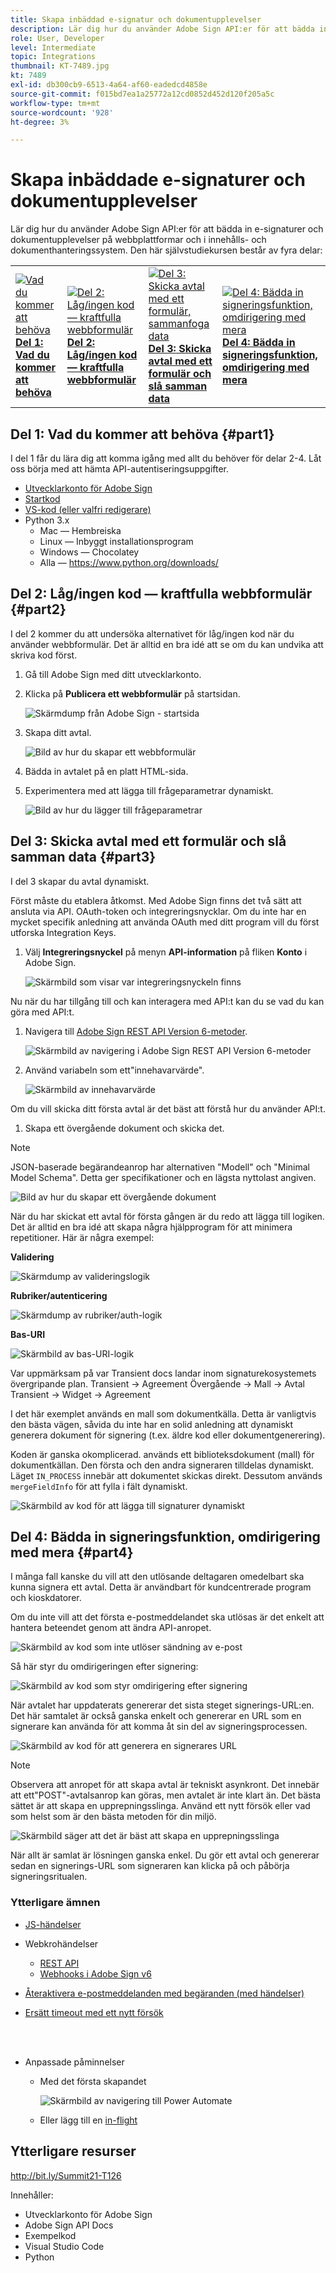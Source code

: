 ```yaml
---
title: Skapa inbäddad e-signatur och dokumentupplevelser
description: Lär dig hur du använder Adobe Sign API:er för att bädda in e-signaturer och dokumentupplevelser på dina webbplattformar och i innehålls- och dokumenthanteringssystem
role: User, Developer
level: Intermediate
topic: Integrations
thumbnail: KT-7489.jpg
kt: 7489
exl-id: db300cb9-6513-4a64-af60-eadedcd4858e
source-git-commit: f015bd7ea1a25772a12cd0852d452d120f205a5c
workflow-type: tm+mt
source-wordcount: '928'
ht-degree: 3%

---
```


# Skapa inbäddade e-signaturer och dokumentupplevelser

Lär dig hur du använder Adobe Sign API:er för att bädda in e-signaturer och dokumentupplevelser på webbplattformar och i innehålls- och dokumenthanteringssystem. Den här självstudiekursen består av fyra delar:

<table style="table-layout:fixed">
<tr>
  <td>
    <a href="embeddedesignature.md#part1">
        <img alt="Vad du kommer att behöva" src="assets/embeddedesignature/EmbedPart1_thumb.png" />
    </a>
    <div>
    <a href="embeddedesignature.md#part1"><strong>Del 1: Vad du kommer att behöva</strong></a>
    </div>
  </td>
  <td>
    <a href="embeddedesignature.md#part2">
        <img alt="Del 2: Låg/ingen kod — kraftfulla webbformulär" src="assets/embeddedesignature/EmbedPart2_thumb.png" />
    </a>
    <div>
    <a href="embeddedesignature.md#part2"><strong>Del 2: Låg/ingen kod — kraftfulla webbformulär</strong></a>
    </div>
  </td>
  <td>
   <a href="embeddedesignature.md#part3">
      <img alt="Del 3: Skicka avtal med ett formulär, sammanfoga data" src="assets/embeddedesignature/EmbedPart3_thumb.png" />
   </a>
    <div>
    <a href="embeddedesignature.md#part3"><strong>Del 3: Skicka avtal med ett formulär och slå samman data</strong></a>
    </div>
  </td>
  <td>
   <a href="embeddedesignature.md#part4">
      <img alt="Del 4: Bädda in signeringsfunktion, omdirigering med mera" src="assets/embeddedesignature/EmbedPart4_thumb.png" />
   </a>
    <div>
    <a href="embeddedesignature.md#part4"><strong>Del 4: Bädda in signeringsfunktion, omdirigering med mera</strong></a>
    </div>
  </td>
</tr>
</table>

## Del 1: Vad du kommer att behöva {#part1}

I del 1 får du lära dig att komma igång med allt du behöver för delar 2-4. Låt oss börja med att hämta API-autentiseringsuppgifter.

* [Utvecklarkonto för Adobe Sign](https://acrobat.adobe.com/se/sv/sign/developer-form.html)
* [Startkod](https://github.com/benvanderberg/adobe-sign-api-tutorial)
* [VS-kod (eller valfri redigerare)](https://code.visualstudio.com)
* Python 3.x
   * Mac — Hembreiska
   * Linux — Inbyggt installationsprogram
   * Windows — Chocolatey
   * Alla — https://www.python.org/downloads/

## Del 2: Låg/ingen kod — kraftfulla webbformulär {#part2}

I del 2 kommer du att undersöka alternativet för låg/ingen kod när du använder webbformulär. Det är alltid en bra idé att se om du kan undvika att skriva kod först.

1. Gå till Adobe Sign med ditt utvecklarkonto.
1. Klicka på **Publicera ett webbformulär** på startsidan.

   ![Skärmdump från Adobe Sign - startsida](assets/embeddedesignature/embed_1.png)

1. Skapa ditt avtal.

   ![Bild av hur du skapar ett webbformulär](assets/embeddedesignature/embed_2.png)

1. Bädda in avtalet på en platt HTML-sida.
1. Experimentera med att lägga till frågeparametrar dynamiskt.

   ![Bild av hur du lägger till frågeparametrar](assets/embeddedesignature/embed_3.png)

## Del 3: Skicka avtal med ett formulär och slå samman data {#part3}

I del 3 skapar du avtal dynamiskt.

Först måste du etablera åtkomst. Med Adobe Sign finns det två sätt att ansluta via API. OAuth-token och integreringsnycklar. Om du inte har en mycket specifik anledning att använda OAuth med ditt program vill du först utforska Integration Keys.

1. Välj **Integreringsnyckel** på menyn **API-information** på fliken **Konto** i Adobe Sign.

   ![Skärmbild som visar var integreringsnyckeln finns](assets/embeddedesignature/embed_4.png)

Nu när du har tillgång till och kan interagera med API:t kan du se vad du kan göra med API:t.

1. Navigera till [Adobe Sign REST API Version 6-metoder](http://adobesign.com/public/docs/restapi/v6).

   ![Skärmbild av navigering i Adobe Sign REST API Version 6-metoder](assets/embeddedesignature/embed_5.png)

1. Använd variabeln som ett&quot;innehavarvärde&quot;.

   ![Skärmbild av innehavarvärde](assets/embeddedesignature/embed_6.png)

Om du vill skicka ditt första avtal är det bäst att förstå hur du använder API:t.

1. Skapa ett övergående dokument och skicka det.

>[!NOTE]
>
>JSON-baserade begärandeanrop har alternativen &quot;Modell&quot; och &quot;Minimal Model Schema&quot;. Detta ger specifikationer och en lägsta nyttolast angiven.

![Bild av hur du skapar ett övergående dokument](assets/embeddedesignature/embed_7.png)

När du har skickat ett avtal för första gången är du redo att lägga till logiken. Det är alltid en bra idé att skapa några hjälpprogram för att minimera repetitioner. Här är några exempel:

**Validering**

![Skärmdump av valideringslogik](assets/embeddedesignature/embed_8.png)

**Rubriker/autenticering**

![Skärmdump av rubriker/auth-logik](assets/embeddedesignature/embed_9.png)

**Bas-URI**

![Skärmbild av bas-URI-logik](assets/embeddedesignature/embed_10.png)

Var uppmärksam på var Transient docs landar inom signaturekosystemets övergripande plan.
Transient -> Agreement
Övergående -> Mall -> Avtal
Transient -> Widget -> Agreement

I det här exemplet används en mall som dokumentkälla. Detta är vanligtvis den bästa vägen, såvida du inte har en solid anledning att dynamiskt generera dokument för signering (t.ex. äldre kod eller dokumentgenerering).

Koden är ganska okomplicerad. används ett biblioteksdokument (mall) för dokumentkällan. Den första och den andra signeraren tilldelas dynamiskt. Läget `IN_PROCESS` innebär att dokumentet skickas direkt. Dessutom används `mergeFieldInfo` för att fylla i fält dynamiskt.

![Skärmbild av kod för att lägga till signaturer dynamiskt](assets/embeddedesignature/embed_11.png)

## Del 4: Bädda in signeringsfunktion, omdirigering med mera {#part4}

I många fall kanske du vill att den utlösande deltagaren omedelbart ska kunna signera ett avtal. Detta är användbart för kundcentrerade program och kioskdatorer.

Om du inte vill att det första e-postmeddelandet ska utlösas är det enkelt att hantera beteendet genom att ändra API-anropet.

![Skärmbild av kod som inte utlöser sändning av e-post](assets/embeddedesignature/embed_12.png)

Så här styr du omdirigeringen efter signering:

![Skärmbild av kod som styr omdirigering efter signering](assets/embeddedesignature/embed_13.png)

När avtalet har uppdaterats genererar det sista steget signerings-URL:en. Det här samtalet är också ganska enkelt och genererar en URL som en signerare kan använda för att komma åt sin del av signeringsprocessen.

![Skärmbild av kod för att generera en signerares URL](assets/embeddedesignature/embed_14.png)

>[!NOTE]
>
>Observera att anropet för att skapa avtal är tekniskt asynkront. Det innebär att ett&quot;POST&quot;-avtalsanrop kan göras, men avtalet är inte klart än. Det bästa sättet är att skapa en upprepningsslinga. Använd ett nytt försök eller vad som helst som är den bästa metoden för din miljö.

![Skärmbild säger att det är bäst att skapa en upprepningsslinga](assets/embeddedesignature/embed_15.png)

När allt är samlat är lösningen ganska enkel. Du gör ett avtal och genererar sedan en signerings-URL som signeraren kan klicka på och påbörja signeringsritualen.

### Ytterligare ämnen

* [JS-händelser](https://www.adobe.io/apis/documentcloud/sign/docs.html#!adobedocs/adobe-sign/master/events.md)
* Webkrohändelser
   * [REST API](https://sign-acs.na1.echosign.com/public/docs/restapi/v6#!/webhooks/createWebhook)
   * [Webhooks i Adobe Sign v6](https://www.adobe.io/apis/documentcloud/sign/docs.html#!adobedocs/adobe-sign/master/webhooks.md)
* [Återaktivera e-postmeddelanden med begäranden (med händelser)](https://sign-acs.na1.echosign.com/public/docs/restapi/v6#!/agreements/updateAgreement)
* [Ersätt timeout med ett nytt försök](https://stackoverflow.com/questions/23267409/how-to-implement-retry-mechanism-into-python-requests-library)

   <br> 
* Anpassade påminnelser
   * Med det första skapandet

      ![Skärmbild av navigering till Power Automate](assets/embeddedesignature/embed_16.png)

   * Eller lägg till en [in-flight](https://sign-acs.na1.echosign.com/public/docs/restapi/v6#!/agreements/createReminderOnParticipant)

## Ytterligare resurser

http://bit.ly/Summit21-T126

Innehåller:
* Utvecklarkonto för Adobe Sign
* Adobe Sign API Docs
* Exempelkod
* Visual Studio Code
* Python
